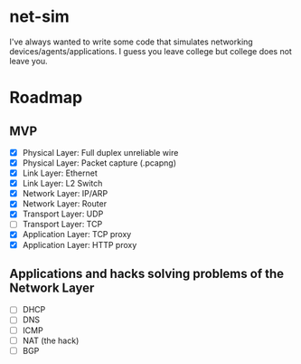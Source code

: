 net-sim
=======

I've always wanted to write some code that simulates networking devices/agents/applications. I guess you leave college but college does not leave you.

# Roadmap

## MVP

* [X] Physical Layer: Full duplex unreliable wire
* [X] Physical Layer: Packet capture (.pcapng)
* [X] Link Layer: Ethernet
* [X] Link Layer: L2 Switch
* [X] Network Layer: IP/ARP
* [X] Network Layer: Router
* [X] Transport Layer: UDP
* [ ] Transport Layer: TCP
* [X] Application Layer: TCP proxy
* [X] Application Layer: HTTP proxy

## Applications and hacks solving problems of the Network Layer

* [ ] DHCP
* [ ] DNS
* [ ] ICMP
* [ ] NAT (the hack)
* [ ] BGP
